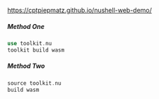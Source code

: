 
https://cptpiepmatz.github.io/nushell-web-demo/

##### Method One

```rust
use toolkit.nu
toolkit build wasm
```

##### Method Two

```rust
source toolkit.nu
build wasm
```
